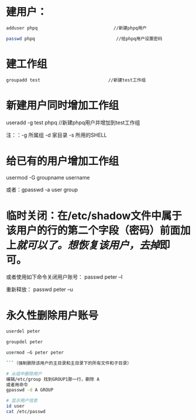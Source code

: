 # 建用户：
```bash
adduser phpq                             //新建phpq用户

passwd phpq                               //给phpq用户设置密码
```
# 建工作组
```bash
groupadd test                          //新建test工作组
```
# 新建用户同时增加工作组
useradd -g test phpq                      //新建phpq用户并增加到test工作组

注：：-g 所属组 -d 家目录 -s 所用的SHELL


# 给已有的用户增加工作组
usermod -G groupname username

或者：gpasswd -a user group

# 临时关闭：在/etc/shadow文件中属于该用户的行的第二个字段（密码）前面加上*就可以了。想恢复该用户，去掉*即可。

或者使用如下命令关闭用户账号：
passwd peter –l

重新释放：
passwd peter –u

# 永久性删除用户账号
```bash
userdel peter

groupdel peter

usermod –G peter peter   

```（强制删除该用户的主目录和主目录下的所有文件和子目录）

# 从组中删除用户
编辑/etc/group 找到GROUP1那一行，删除 A
或者用命令
gpasswd -d A GROUP

# 显示用户信息
id user
cat /etc/passwd
